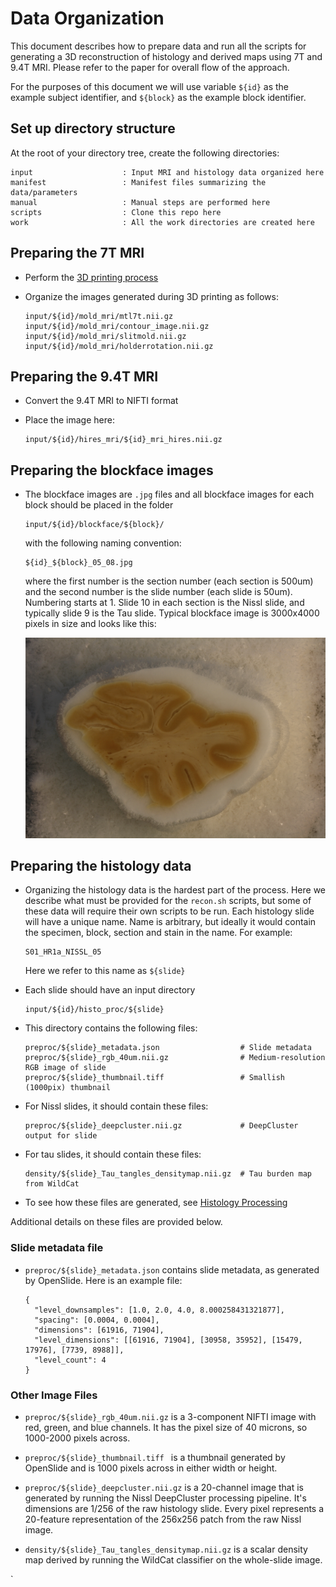 # Data Organization
This document describes how to prepare data and run all the scripts for generating a 3D reconstruction of histology and derived maps using 7T and 9.4T MRI. Please refer to the paper for overall flow of the approach. 

For the purposes of this document we will use variable `${id}` as the example subject identifier, and `${block}` as the example block identifier.

## Set up directory structure

At the root of your directory tree, create the following directories:

    input                    : Input MRI and histology data organized here
    manifest                 : Manifest files summarizing the data/parameters
    manual                   : Manual steps are performed here
    scripts                  : Clone this repo here
    work                     : All the work directories are created here

## Preparing the 7T MRI

* Perform the [3D printing process](make_molds.md)
* Organize the images generated during 3D printing as follows:

      input/${id}/mold_mri/mtl7t.nii.gz          
      input/${id}/mold_mri/contour_image.nii.gz 
      input/${id}/mold_mri/slitmold.nii.gz 
      input/${id}/mold_mri/holderrotation.nii.gz 
      
## Preparing the 9.4T MRI

* Convert the 9.4T MRI to NIFTI format
* Place the image here:

      input/${id}/hires_mri/${id}_mri_hires.nii.gz
      
## Preparing the blockface images

* The blockface images are `.jpg` files and all blockface images for each block should be placed in the folder

      input/${id}/blockface/${block}/
  
  with the following naming convention:
  
      ${id}_${block}_05_08.jpg
      
  where the first number is the section number (each section is 500um) and the second number is the slide number (each slide is 50um). Numbering starts at 1. Slide 10 in each section is the Nissl slide, and typically slide 9 is the Tau slide. Typical blockface image is 3000x4000 pixels in size and looks like this:
  
  ![](img/blockface_example_scan.png)

## Preparing the histology data

* Organizing the histology data is the hardest part of the process. Here we describe what must be provided for the `recon.sh` scripts, but some of these data will require their own scripts to be run. Each histology slide will have a unique name. Name is arbitrary, but ideally it would contain the specimen, block, section and stain in the name. For example:

      S01_HR1a_NISSL_05
    
  Here we refer to this name as `${slide}`
    
* Each slide should have an input directory

      input/${id}/histo_proc/${slide}
      
* This directory contains the following files:
  
      preproc/${slide}_metadata.json                  # Slide metadata
      preproc/${slide}_rgb_40um.nii.gz                # Medium-resolution RGB image of slide
      preproc/${slide}_thumbnail.tiff                 # Smallish (1000pix) thumbnail

* For Nissl slides, it should contain these files:

      preproc/${slide}_deepcluster.nii.gz             # DeepCluster output for slide

* For tau slides, it should contain these files:

      density/${slide}_Tau_tangles_densitymap.nii.gz  # Tau burden map from WildCat
      
* To see how these files are generated, see [Histology Processing](histo_proc.md)
  
Additional details on these files are provided below.

### Slide metadata file

* `preproc/${slide}_metadata.json` contains slide metadata, as generated by OpenSlide. Here is an example file:
 
      {
        "level_downsamples": [1.0, 2.0, 4.0, 8.000258431321877], 
        "spacing": [0.0004, 0.0004], 
        "dimensions": [61916, 71904], 
        "level_dimensions": [[61916, 71904], [30958, 35952], [15479, 17976], [7739, 8988]], 
        "level_count": 4
      }

### Other Image Files

* `preproc/${slide}_rgb_40um.nii.gz` is a 3-component NIFTI image with red, green, and blue channels. It has the pixel size of 40 microns, so 1000-2000 pixels across.

* `preproc/${slide}_thumbnail.tiff ` is a thumbnail generated by OpenSlide and is 1000 pixels across in either width or height.

* `preproc/${slide}_deepcluster.nii.gz` is a 20-channel image that is generated by running the Nissl DeepCluster processing pipeline. It's dimensions are 1/256 of the raw histology slide. Every pixel represents a 20-feature representation of the 256x256 patch from the raw Nissl image.

* `density/${slide}_Tau_tangles_densitymap.nii.gz` is a scalar density map derived by running the WildCat classifier on the whole-slide image.


`